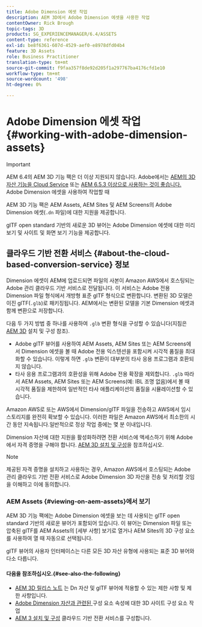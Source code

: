 ```yaml
---
title: Adobe Dimension 에셋 작업
description: AEM 3D에서 Adobe Dimension 에셋을 사용한 작업
contentOwner: Rick Brough
topic-tags: 3D
products: SG_EXPERIENCEMANAGER/6.4/ASSETS
content-type: reference
exl-id: be8f6361-607d-4529-aef0-e8978dfd04b4
feature: 3D Assets
role: Business Practitioner
translation-type: tm+mt
source-git-commit: f9faa357f8de92d205f1a297767ba4176cfd1e10
workflow-type: tm+mt
source-wordcount: '498'
ht-degree: 0%

---
```


# Adobe Dimension 에셋 작업 {#working-with-adobe-dimension-assets}

>[!IMPORTANT]
>
>AEM 6.4의 AEM 3D 기능 팩은 더 이상 지원되지 않습니다. Adobe에서는 [AEM의 3D 자산 기능을 Cloud Service](https://experienceleague.adobe.com/docs/experience-manager-cloud-service/assets/dynamicmedia/assets-3d.html#dynamicmedia) 또는 [AEM 6.5.3 이상으로 사용하는 것이 좋습니다.](https://experienceleague.adobe.com/docs/experience-manager-65/assets/dynamic/assets-3d.html#dynamic) Adobe Dimension 에셋을 사용하여 작업할 때

AEM 3D 기능 팩은 AEM Assets, AEM Sites 및 AEM Screens의 Adobe Dimension 에셋(`.dn` 파일)에 대한 지원을 제공합니다.

glTF open standard 기반의 새로운 3D 뷰어는 Adobe Dimension 에셋에 대한 미리 보기 및 사이트 및 화면 보기 기능을 제공합니다.

## 클라우드 기반 전환 서비스 {#about-the-cloud-based-conversion-service} 정보

Dimension 에셋이 AEM에 업로드되면 파일의 사본이 Amazon AWS에서 호스팅되는 Adobe 관리 클라우드 기반 서비스로 전달됩니다. 이 서비스는 Adobe 전용 Dimension 파일 형식에서 개방형 표준 glTF 형식으로 변환합니다. 변환된 3D 모델은 이진 glTF(`.glb`)로 패키징됩니다. AEM에서는 변환된 모델을 기본 Dimension 에셋과 함께 변환으로 저장합니다.

다음 두 가지 방법 중 하나를 사용하여 `.glb` 변환 형식을 구성할 수 있습니다(지침은 [AEM 3D](install-config-3d.md) 설치 및 구성 참조).

* Adobe glTF 뷰어를 사용하여 AEM Assets, AEM Sites 또는 AEM Screens에서 Dimension 에셋을 볼 때 Adobe 전용 익스텐션을 포함시켜 시각적 품질을 최대화할 수 있습니다. 이렇게 하면 `.glb` 변환이 대부분의 타사 응용 프로그램과 호환되지 않습니다.
* 타사 응용 프로그램과의 호환성을 위해 Adobe 전용 확장을 제외합니다. `.glb` 따라서 AEM Assets, AEM Sites 또는 AEM Screens(예: IBL 조명 없음)에서 볼 때 시각적 품질을 제한하여 일반적인 타사 애플리케이션의 품질을 시뮬레이션할 수 있습니다.

Amazon AWS로 또는 AWS에서 Dimension/glTF 파일을 전송하고 AWS에서 임시 스토리지를 완전히 확보할 수 있습니다. 이러한 파일은 Amazon AWS에서 최소한의 시간 동안 지속됩니다.일반적으로 정상 작업 중에는 몇 분 이내입니다.

Dimension 자산에 대한 지원을 활성화하려면 전환 서비스에 액세스하기 위해 Adobe에서 자격 증명을 구해야 합니다. [AEM 3D 설치 및 구성](install-config-3d.md)을 참조하십시오.

>[!NOTE]
>
>제공된 자격 증명을 설치하고 사용하는 경우, Amazon AWS에서 호스팅되는 Adobe 관리 클라우드 기반 전환 서비스로 Adobe Dimension 3D 자산을 전송 및 처리할 것임을 이해하고 이에 동의합니다.

### AEM Assets {#viewing-on-aem-assets}에서 보기

AEM 3D 기능 팩에는 Adobe Dimension 에셋을 보는 데 사용되는 glTF open standard 기반의 새로운 뷰어가 포함되어 있습니다. 이 뷰어는 Dimension 파일 또는 압축된 glTF를 AEM Assets의 [세부 사항] 보기로 열거나 AEM Sites의 3D 구성 요소를 사용하여 열 때 자동으로 선택됩니다.

glTF 뷰어의 사용자 인터페이스는 다른 모든 3D 자산 유형에 사용되는 표준 3D 뷰어와 다소 다릅니다.

#### 다음을 참조하십시오.{#see-also-the-following}

* [AEM 3D 릴리스 노트](/help/release-notes/aem3d-release-notes.md) 는 Dn 자산 및 glTF 뷰어에 적용할 수 있는 제한 사항 및 제한 사항입니다.
* [Adobe Dimension 자산과 관련된 ](using-the-3d-sites-component.md) 구성 요소 속성에 대한 3D 사이트 구성 요소 작업
* [AEM 3 설치 및 구성](install-config-3d.md) 클라우드 기반 전환 서비스를 구성합니다.
